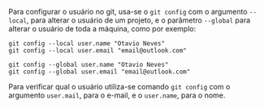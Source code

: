 Para configurar o usuário no git, usa-se o `git config` com o argumento `--local`, para alterar o usuário de um projeto, e o parâmetro `--global` para alterar o usuário de toda a máquina, como por exemplo:

```
git config --local user.name "Otavio Neves"
git config --local user.email "email@outlook.com"
```
```
git config --global user.name "Otavio Neves"
git config --global user.email "email@outlook.com"
```
Para verificar qual o usuário utiliza-se comando `git config` com o argumento `user.mail`, para o e-mail, e o `user.name`, para o nome.